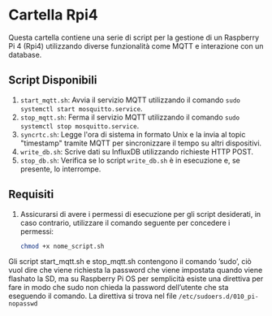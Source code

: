 # Cartella Rpi4

Questa cartella contiene una serie di script per la gestione di un Raspberry Pi 4 (Rpi4) utilizzando diverse funzionalità come MQTT e interazione con un database.

## Script Disponibili

1. `start_mqtt.sh`: Avvia il servizio MQTT utilizzando il comando `sudo systemctl start mosquitto.service`.
2. `stop_mqtt.sh`: Ferma il servizio MQTT utilizzando il comando `sudo systemctl stop mosquitto.service`.
3. `syncrtc.sh`: Legge l'ora di sistema in formato Unix e la invia al topic "timestamp" tramite MQTT per sincronizzare il tempo su altri dispositivi.
4. `write_db.sh`: Scrive dati su InfluxDB utilizzando richieste HTTP POST.
5. `stop_db.sh`: Verifica se lo script `write_db.sh` è in esecuzione e, se presente, lo interrompe.

## Requisiti
1. Assicurarsi di avere i permessi di esecuzione per gli script desiderati, in caso contrario, utilizzare il comando seguente per concedere i permessi:

   ```bash
   chmod +x nome_script.sh

Gli script start_mqtt.sh e stop_mqtt.sh contengono il comando ’sudo’, ciò vuol dire
che viene richiesta la password che viene impostata quando viene flashato la SD,
ma su Raspberry Pi OS per semplicità esiste una direttiva per fare in modo
che sudo non chieda la password dell’utente che sta eseguendo il comando.
La direttiva si trova nel file `/etc/sudoers.d/010_pi-nopasswd`


